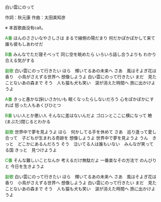 白い雲にのって

作詞：秋元康
作曲：太田美知彦

※ 本首歌曲没有call。 

<font color=green>A番</font>
ほんのささいなやさしさは
まるで縁側の陽だまり
何だかぽかぽかして来て
誰も彼もしあわせだ

<font color=green>B番</font>
みんなでただ寝そべって
同じ空を眺めたら
いろいろ話し合うよりも
わかり合える気がする

<font color=green>副歌</font>
白い雲にのって行きたい
ほら　輝いてるあの未来へ
さあ　風はそよぎ花は香り　小鳥がさえずる世界へ
想像しようよ
白い雲にのって行きたい
まだ　見たことないあの森まで
そう　人も猫も犬も笑い　涙が消えた時間へ
旅に出かけようよ

<font color=green>A番</font>
きっと愚かな諍(いさか)いも
眠くなったらしないだろう
心をぽかぽかにすれば
怒った人もあくびひとつ

<font color=green>B番</font>
いい人とか悪い人
そんなに差はないんだよ
ゴロンとここに横になって
瞼(まぶた)閉じるとわかる

<font color=green>副歌</font>
世界中で夢を見ようよ
ほら　何かしてる手を休めて
さあ　巡り逢って愛し合って　子どもが生まれる奇跡を
想像しようよ
世界中で夢を見ようよ
うん　きっと　どこかにあるんだろう
そう　泣いてる人は誰もいない　みんなが笑ってる国
きっと　見つけようよ

<font color=green>C番</font>
そんな難しいことなんか
考えるだけ無駄だよ
一番楽なその方法で
のんびりと
今日を生きようよ

<font color=green>副歌</font>
白い雲にのって行きたい
ほら　輝いてるあの未来へ
さあ　風はそよぎ花は香り　小鳥がさえずる世界へ
想像しようよ
白い雲にのって行きたい
まだ　見たことないあの森まで
そう　人も猫も犬も笑い　涙が消えた時間へ
旅に出かけようよ
